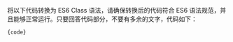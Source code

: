 将以下代码转换为 ES6 Class 语法，请确保转换后的代码符合 ES6 语法规范，并且能够正常运行。只要回答代码部分，不要有多余的文字，代码如下：
```typescript
{code}
```